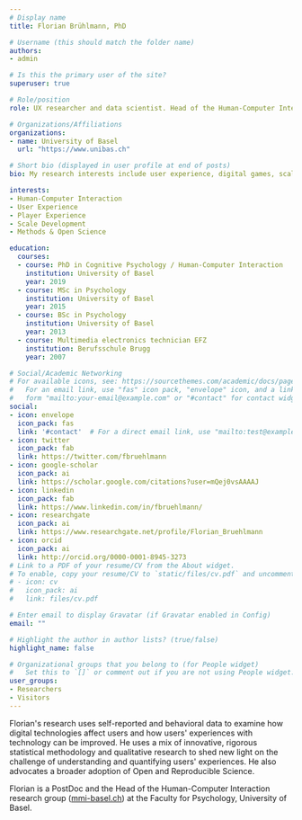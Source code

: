 ```yaml
---
# Display name
title: Florian Brühlmann, PhD

# Username (this should match the folder name)
authors:
- admin

# Is this the primary user of the site?
superuser: true

# Role/position
role: UX researcher and data scientist. Head of the Human-Computer Interaction research group @ MMI Basel

# Organizations/Affiliations
organizations:
- name: University of Basel
  url: "https://www.unibas.ch"

# Short bio (displayed in user profile at end of posts)
bio: My research interests include user experience, digital games, scale development, and data quality. 

interests:
- Human-Computer Interaction
- User Experience
- Player Experience
- Scale Development
- Methods & Open Science

education:
  courses:
  - course: PhD in Cognitive Psychology / Human-Computer Interaction
    institution: University of Basel
    year: 2019
  - course: MSc in Psychology
    institution: University of Basel
    year: 2015
  - course: BSc in Psychology
    institution: University of Basel
    year: 2013
  - course: Multimedia electronics technician EFZ
    institution: Berufsschule Brugg
    year: 2007

# Social/Academic Networking
# For available icons, see: https://sourcethemes.com/academic/docs/page-builder/#icons
#   For an email link, use "fas" icon pack, "envelope" icon, and a link in the
#   form "mailto:your-email@example.com" or "#contact" for contact widget.
social:
- icon: envelope
  icon_pack: fas
  link: '#contact'  # For a direct email link, use "mailto:test@example.org".
- icon: twitter
  icon_pack: fab
  link: https://twitter.com/fbruehlmann
- icon: google-scholar
  icon_pack: ai
  link: https://scholar.google.com/citations?user=mQej0vsAAAAJ
- icon: linkedin
  icon_pack: fab
  link: https://www.linkedin.com/in/fbruehlmann/
- icon: researchgate
  icon_pack: ai
  link: https://www.researchgate.net/profile/Florian_Bruehlmann
- icon: orcid
  icon_pack: ai
  link: http://orcid.org/0000-0001-8945-3273
# Link to a PDF of your resume/CV from the About widget.
# To enable, copy your resume/CV to `static/files/cv.pdf` and uncomment the lines below.
# - icon: cv
#   icon_pack: ai
#   link: files/cv.pdf

# Enter email to display Gravatar (if Gravatar enabled in Config)
email: ""

# Highlight the author in author lists? (true/false)
highlight_name: false

# Organizational groups that you belong to (for People widget)
#   Set this to `[]` or comment out if you are not using People widget.
user_groups:
- Researchers
- Visitors
---
```


Florian's research uses self-reported and behavioral data to examine how digital technologies affect users and how users' experiences with technology can be improved. He uses a mix of innovative, rigorous statistical methodology and qualitative research to shed new light on the challenge of understanding and quantifying users' experiences. He also advocates a broader adoption of Open and Reproducible Science.

Florian is a PostDoc and the Head of the Human-Computer Interaction research group ([mmi-basel.ch](https://mmi-basel.ch)) at the Faculty for Psychology, University of Basel. 
